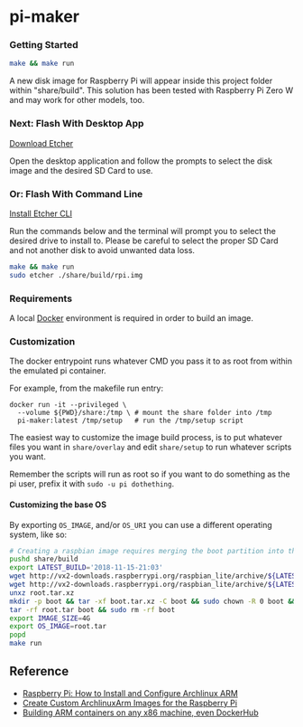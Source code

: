 
# pi-maker

### Getting Started

```bash
make && make run
```

A new disk image for Raspberry Pi will appear inside this project folder within "share/build". This solution has been tested with Raspberry Pi Zero W and may work for other models, too.

### Next: Flash With Desktop App

[Download Etcher](http://etcher.io)

Open the desktop application and follow the prompts to select the disk image and the desired SD Card to use.

### Or: Flash With Command Line

[Install Etcher CLI](https://etcher.io/cli/)

Run the commands below and the terminal will prompt you to select the desired drive to install to. Please be careful to select the proper SD Card and not another disk to avoid unwanted data loss.

```bash
make && make run
sudo etcher ./share/build/rpi.img
```

### Requirements

A local [Docker](https://www.docker.com/community-edition) environment is required in order to build an image.

### Customization

The docker entrypoint runs whatever CMD you pass it to as root from within the emulated pi container.

For example, from the makefile run entry:

    docker run -it --privileged \
      --volume ${PWD}/share:/tmp \ # mount the share folder into /tmp
      pi-maker:latest /tmp/setup   # run the /tmp/setup script

The easiest way to customize the image build process, is to put whatever files you want in `share/overlay` and edit `share/setup` to run whatever scripts you want.

Remember the scripts will run as root so if you want to do something as the pi user, prefix it with `sudo -u pi dothething`.

#### Customizing the base OS

By exporting `OS_IMAGE`, and/or `OS_URI` you can use a different operating system, like so:

```bash
# Creating a raspbian image requires merging the boot partition into the root tar
pushd share/build
export LATEST_BUILD='2018-11-15-21:03'
wget http://vx2-downloads.raspberrypi.org/raspbian_lite/archive/${LATEST_BUILD}/boot.tar.xz
wget http://vx2-downloads.raspberrypi.org/raspbian_lite/archive/${LATEST_BUILD}/root.tar.xz
unxz root.tar.xz
mkdir -p boot && tar -xf boot.tar.xz -C boot && sudo chown -R 0 boot && sudo chgrp -R 0 boot
tar -rf root.tar boot && sudo rm -rf boot
export IMAGE_SIZE=4G
export OS_IMAGE=root.tar
popd
make run
```

## Reference
- [Raspberry Pi: How to Install and Configure Archlinux ARM](http://populationinversion.com/posts/raspberrypi-install-and-configure-archlinux-arm/)
- [Create Custom ArchlinuxArm Images for the Raspberry Pi](https://disconnected.systems/blog/raspberry-pi-archlinuxarm-setup)
- [Building ARM containers on any x86 machine, even DockerHub](https://resin.io/blog/building-arm-containers-on-any-x86-machine-even-dockerhub/)
